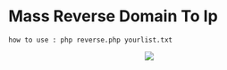 # Mass Reverse Domain To Ip
```
how to use : php reverse.php yourlist.txt
```

<p align="center">
  <img src="https://github.com/dmzhari/mass-reverse-domain-to-ip/blob/master/gambar.png" />
</p>
